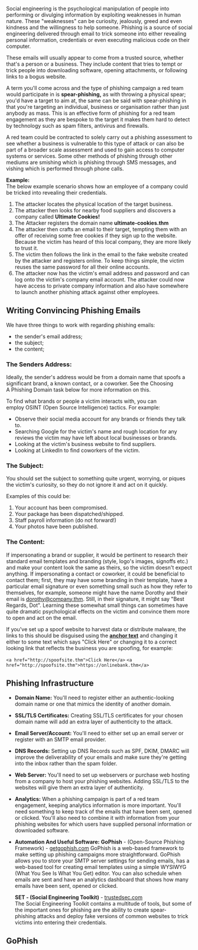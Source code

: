 Social engineering is the psychological manipulation of people into performing or divulging information by exploiting weaknesses in human nature. These "weaknesses" can be curiosity, jealously, greed and even kindness and the willingness to help someone. Phishing is a source of social engineering delivered through email to trick someone into either revealing personal information, credentials or even executing malicious code on their computer.

These emails will usually appear to come from a trusted source, whether that's a person or a business. They include content that tries to tempt or trick people into downloading software, opening attachments, or following links to a bogus website.

A term you'll come across and the type of phishing campaign a red team would participate in is **spear-phishing,** as with throwing a physical spear; you'd have a target to aim at, the same can be said with spear-phishing in that you're targeting an individual, business or organisation rather than just anybody as mass. This is an effective form of phishing for a red team engagement as they are bespoke to the target it makes them hard to detect by technology such as spam filters, antivirus and firewalls.

A red team could be contracted to solely carry out a phishing assessment to see whether a business is vulnerable to this type of attack or can also be part of a broader scale assessment and used to gain access to computer systems or services. Some other methods of phishing through other mediums are smishing which is phishing through SMS messages, and vishing which is performed through phone calls.


**Example:**  
The below example scenario shows how an employee of a company could be tricked into revealing their credentials.
1) The attacker locates the physical location of the target business.
2) The attacker then looks for nearby food suppliers and discovers a company called **Ultimate Cookies!**  
3) The Attacker registers the domain name **ultimate-cookies.thm**
4) The attacker then crafts an email to their target, tempting them with an offer of receiving some free cookies if they sign up to the website. Because the victim has heard of this local company, they are more likely to trust it.
5) The victim then follows the link in the email to the fake website created by the attacker and registers online. To keep things simple, the victim reuses the same password for all their online accounts.
6) The attacker now has the victim's email address and password and can log onto the victim's company email account. The attacker could now have access to private company information and also have somewhere to launch another phishing attack against other employees.

## **Writing Convincing Phishing Emails**
We have three things to work with regarding phishing emails: 
- the sender's email address;
- the subject;
- the content;
### The Senders Address:
Ideally, the sender's address would be from a domain name that spoofs a significant brand, a known contact, or a coworker. See the Choosing A Phishing Domain task below for more information on this.

To find what brands or people a victim interacts with, you can employ OSINT (Open Source Intelligence) tactics. For example:
- Observe their social media account for any brands or friends they talk to.
- Searching Google for the victim's name and rough location for any reviews the victim may have left about local businesses or brands.
- Looking at the victim's business website to find suppliers.
- Looking at LinkedIn to find coworkers of the victim.

### The Subject:
You should set the subject to something quite urgent, worrying, or piques the victim's curiosity, so they do not ignore it and act on it quickly.

Examples of this could be:
1. Your account has been compromised.
2. Your package has been dispatched/shipped.
3. Staff payroll information (do not forward!)
4. Your photos have been published.

### The Content:
If impersonating a brand or supplier, it would be pertinent to research their standard email templates and branding (style, logo's images, signoffs etc.) and make your content look the same as theirs, so the victim doesn't expect anything. If impersonating a contact or coworker, it could be beneficial to contact them; first, they may have some branding in their template, have a particular email signature or even something small such as how they refer to themselves, for example, someone might have the name Dorothy and their email is dorothy@company.thm. Still, in their signature, it might say "Best Regards, Dot". Learning these somewhat small things can sometimes have quite dramatic psychological effects on the victim and convince them more to open and act on the email.

If you've set up a spoof website to harvest data or distribute malware, the links to this should be disguised using the **[anchor text](https://en.wikipedia.org/wiki/Anchor_text)** and changing it either to some text which says "Click Here" or changing it to a correct looking link that reflects the business you are spoofing, for example:

`<a href="http://spoofsite.thm">Click Here</a>`
`<a href="http://spoofsite.thm">https://onlinebank.thm</a>`

## **Phishing Infrastructure**

- **Domain Name:**
You'll need to register either an authentic-looking domain name or one that mimics the identity of another domain.

- **SSL/TLS Certificates:**
Creating SSL/TLS certificates for your chosen domain name will add an extra layer of authenticity to the attack.

- **Email Server/Account:**
You'll need to either set up an email server or register with an SMTP email provider. 

- **DNS Records:**
Setting up DNS Records such as SPF, DKIM, DMARC will improve the deliverability of your emails and make sure they're getting into the inbox rather than the spam folder.

- **Web Server:**
You'll need to set up webservers or purchase web hosting from a company to host your phishing websites. Adding SSL/TLS to the websites will give them an extra layer of authenticity. 

- **Analytics:**
When a phishing campaign is part of a red team engagement, keeping analytics information is more important. You'll need something to keep track of the emails that have been sent, opened or clicked. You'll also need to combine it with information from your phishing websites for which users have supplied personal information or downloaded software. 

- **Automation And Useful Software:**
	**GoPhish** - (Open-Source Phishing Framework) - [getgophish.com](https://getgophish.com/) 
		GoPhish is a web-based framework to make setting up phishing campaigns more straightforward. GoPhish allows you to store your SMTP server settings for sending emails, has a web-based tool for creating email templates using a simple WYSIWYG (What You See Is What You Get) editor. You can also schedule when emails are sent and have an analytics dashboard that shows how many emails have been sent, opened or clicked.
  
	**SET - (Social Engineering Toolkit)** - [trustedsec.com](https://www.trustedsec.com/tools/the-social-engineer-toolkit-set/)  
		The Social Engineering Toolkit contains a multitude of tools, but some of the important ones for phishing are the ability to create spear-phishing attacks and deploy fake versions of common websites to trick victims into entering their credentials.

## **GoPhish**
